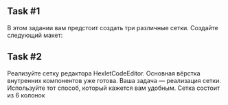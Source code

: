 ## Task #1
В этом задании вам предстоит создать три различные сетки. Создайте следующий макет:

## Task #2
Реализуйте сетку редактора HexletCodeEditor. Основная вёрстка внутренних компонентов уже готова. Ваша задача — реализация сетки. Используйте тот способ, который кажется вам удобным. Сетка состоит из 6 колонок

